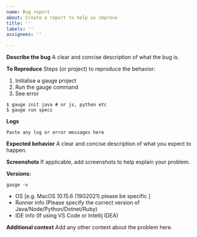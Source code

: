 ```yaml
---
name: Bug report
about: Create a report to help us improve
title: ''
labels: ''
assignees: ''

---
```


**Describe the bug**
A clear and concise description of what the bug is.

**To Reproduce**
Steps (or project) to reproduce the behavior:
1. Initialise a gauge project
2. Run the gauge command
3. See error

```
$ gauge init java # or js, python etc
$ gauge run specs
```

**Logs**

```
Paste any log or error messages here
```

**Expected behavior**
A clear and concise description of what you expect to happen.

**Screenshots**
If applicable, add screenshots to help explain your problem.

<!--- please complete the following information -->
**Versions:**
<!--- If you are using Gauge please paste the output of "gauge -v"  -->
```
gauge -v
```
 - OS [e.g. MacOS 10.15.6 (19G2021) please be specific ]
 - Runner info (Please specify the correct version of Java/Node/Python/Dotnet/Ruby)
 - IDE info (If using VS Code or Intellij IDEA)


**Additional context**
Add any other context about the problem here.
